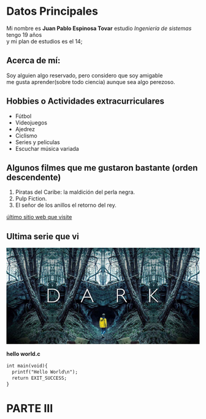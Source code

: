 # Datos Principales

Mi nombre es **Juan Pablo Espinosa Tovar** estudio *Ingeniería de sistemas* tengo 19 años\
y mi plan de estudios es el 14;



## Acerca de mí:

Soy alguien algo reservado, pero considero que soy amigable\
me gusta aprender(sobre todo ciencia) aunque sea algo perezoso.

## Hobbies o Actividades extracurriculares

- Fútbol
- Videojuegos
- Ajedrez
- Ciclismo
- Series y peliculas
- Escuchar música variada

## Algunos filmes que me gustaron bastante (orden descendente)

1. Piratas del Caribe: la maldición del perla negra.
2. Pulp Fiction.
3. El señor de los anillos el retorno del rey.

[último sitio web que visite](https://www.youtube.com)

## Ultima serie que vi

![dark](https://raw.githubusercontent.com/Ricardo1335/CVDS2-LAB01/master/JuanPablo/dark.jpg)


**hello world.c**
```
int main(void){
  printf("Hello World\n");
  return EXIT_SUCCESS;
}
```

# PARTE III




